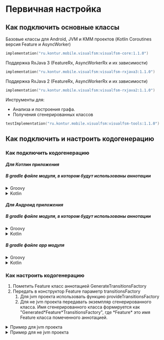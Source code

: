 # Первичная настройка

## Как подключить основные классы

Базовые классы для Android, JVM и KMM проектов (Kotlin Coroutines версия Feature и AsyncWorker)

```kotlin
implementation("ru.kontur.mobile.visualfsm:visualfsm-core:1.1.0")
```

Поддержка RxJava 3 (FeatureRx, AsyncWorkerRx и их зависимости)

```kotlin
implementation("ru.kontur.mobile.visualfsm:visualfsm-rxjava3:1.1.0")
```

Поддержка RxJava 2 (FeatureRx, AsyncWorkerRx и их зависимости)

```kotlin
implementation("ru.kontur.mobile.visualfsm:visualfsm-rxjava2:1.1.0")
```

Инструменты для:

* Анализа и построения графа.
* Получения сгенерированных классов

```kotlin
testImplementation("ru.kontur.mobile.visualfsm:visualfsm-tools:1.1.0")
```

## Как подключить и настроить кодогенерацию

### Как подключить кодогенерацию

#### _Для Котлин приложения_

##### В gradle файле модуля, в котором будут использованы аннотации

<details>
  <summary>Groovy</summary>

```groovy
// Подключаем KSP плагин
plugins {
    id "com.google.devtools.ksp" version "1.6.21-1.0.6"
}

// Добавляем сгенерированный код в каталоги исходного кода
kotlin {
    sourceSets {
        main.kotlin.srcDirs += 'build/generated/ksp/main/kotlin'
        test.kotlin.srcDirs += 'build/generated/ksp/test/kotlin'
    }
}

dependencies {
    // Подключаем AnnotationProcessor
    ksp "ru.kontur.mobile.visualfsm:visualfsm-compiler:1.1.0"
    // Поключаем инструменты для удобного получения сгенерированного кода. Только для jvm проектов.
    implementation "ru.kontur.mobile.visualfsm:visualfsm-tools:1.1.0"
}
```

</details>
<details>
  <summary>Kotlin</summary>

```kotlin
// Подключаем KSP плагин
plugins {
    id("com.google.devtools.ksp") version "1.6.10-1.0.6"
}

// Добавляем сгенерированный код в каталоги исходного кода
kotlin {
    sourceSets.main {
        kotlin.srcDir("build/generated/ksp/main/kotlin")
    }
    sourceSets.test {
        kotlin.srcDir("build/generated/ksp/test/kotlin")
    }
}

dependencies {
    // Подключаем AnnotationProcessor
    ksp("ru.kontur.mobile.visualfsm:visualfsm-compiler:1.1.0")
    // Поключаем инструменты для удобного получения сгенерированного кода. Только для jvm проектов.
    implementation("ru.kontur.mobile.visualfsm:visualfsm-tools:1.1.0")
}
```

</details>

#### _Для Андроид приложения_

##### В gradle файле модуля, в котором будут использованы аннотации

<details>
  <summary>Groovy</summary>

```groovy
// Подключаем KSP плагин
plugins {
    id "com.google.devtools.ksp" version "1.6.21-1.0.6"
}

dependencies {
    // Подключаем AnnotationProcessor
    ksp "ru.kontur.mobile.visualfsm:visualfsm-compiler:1.1.0"
    // Поключаем инструменты для удобного получения сгенерированного кода.
    implementation "ru.kontur.mobile.visualfsm:visualfsm-tools:1.1.0"
}
```

</details>
<details>
  <summary>Kotlin</summary>

```kotlin
// Подключаем KSP плагин
plugins {
    id("com.google.devtools.ksp") version "1.6.10-1.0.6"
}

dependencies {
    // Подключаем AnnotationProcessor
    ksp("ru.kontur.mobile.visualfsm:visualfsm-compiler:1.1.0")
    // Поключаем инструменты для удобного получения сгенерированного кода.
    implementation("ru.kontur.mobile.visualfsm:visualfsm-tools:1.1.0")
}
```

</details>

##### В gradle файле app модуля

<details>
  <summary>Groovy</summary>

```groovy
// Добавляем сгенерированный код в каталоги исходного кода
android {
    applicationVariants.all { variant ->
        variant.sourceSets.java.each {
            it.srcDirs += "build/generated/ksp/${variant.name}/kotlin"
        }
    }
}
```

</details>
<details>
  <summary>Kotlin</summary>

```kotlin
// Добавляем сгенерированный код в каталоги исходного кода
android.applicationVariants.all {
    kotlin {
        sourceSets {
            getByName(name) {
                kotlin.srcDir("build/generated/ksp/$name/kotlin")
            }
        }
    }
}
```

</details>

### Как настроить кодогенерацию

1. Пометить Feature класс аннотацией GenerateTransitionsFactory
2. Передать в конструктор Feature параметр transitionsFactory
    1. Для jvm проекта использовать функцию provideTransitionsFactory
    2. Для не jvm проекта передавать экземпляр сгенерированного класса.
       Имя сгенерированного класса формируется как "Generated\*Feature\*TransitionsFactory",
       где \*Feature\* это имя Feature класса помеченного аннотацией.

<details>
  <summary>Пример для jvm проекта</summary>

```kotlin
// Используйте Feature для Kotlin Coroutines или FeatureRx для RxJava
@GenerateTransitionsFactory // аннотация для генерации TransitionsFactory
class AuthFeature(initialState: AuthFSMState) : Feature<AuthFSMState, AuthFSMAction>(
    initialState = initialState,
    transitionsFactory = provideTransitionsFactory() // Получаем экземпляр сгенерованной TransitionsFactory
)
```

</details>
<details>
  <summary>Пример для не jvm проекта</summary>

```kotlin
// Используйте Feature для Kotlin Coroutines или FeatureRx для RxJava
@GenerateTransitionsFactory // аннотация для генерации TransitionsFactory
class AuthFeature(initialState: AuthFSMState) : Feature<AuthFSMState, AuthFSMAction>(
    initialState = initialState,
    transitionsFactory = GeneratedAuthFeatureTransitionsFactory()
)
```

</details>